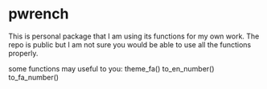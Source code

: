 # pwrench
This is personal package that I am using its functions for my own work. The repo
is public but I am not sure you would be able to use all the functions properly.

some functions may useful to you:
theme_fa()
to_en_number()
to_fa_number()
